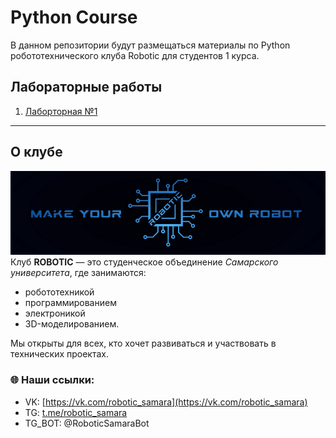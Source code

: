 # Python Course

В данном репозитории будут размещаться материалы по Python робототехнического клуба Robotic для студентов 1 курса.

## Лабораторные работы
1. [Лаборторная №1](/lab_1/readme.md)

-------------
## О клубе
![alt text](robo_logo.png)
Клуб **ROBOTIC** — это студенческое объединение *Самарского университета*, где занимаются:
- робототехникой
- программированием
- электроникой 
- 3D-моделированием. 

Мы открыты для всех, кто хочет развиваться и участвовать в технических проектах.

### 🌐 Наши ссылки:
- VK: [https://vk.com/robotic_samara](https://vk.com/robotic_samara)
- TG: [t.me/robotic_samara](t.me/robotic_samara)
- TG_BOT: @RoboticSamaraBot